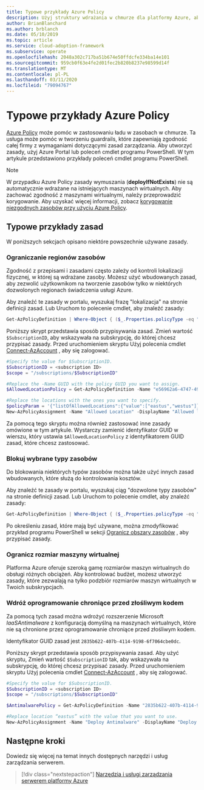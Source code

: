 ```yaml
---
title: Typowe przykłady Azure Policy
description: Użyj struktury wdrażania w chmurze dla platformy Azure, aby zapewnić zgodność z wymaganiami dotyczącymi zasad, tworząc zasady za pomocą poleceń cmdlet programu PowerShell.
author: BrianBlanchard
ms.author: brblanch
ms.date: 05/10/2019
ms.topic: article
ms.service: cloud-adoption-framework
ms.subservice: operate
ms.openlocfilehash: 2048a302c717ba51b674e50ffdcfe334ba14e101
ms.sourcegitcommit: 959cb0f63e4fe2d01fec2b820b8237e98599d14f
ms.translationtype: MT
ms.contentlocale: pl-PL
ms.lasthandoff: 03/11/2020
ms.locfileid: "79094767"
---
```

# <a name="common-azure-policy-examples"></a>Typowe przykłady Azure Policy

[Azure Policy](https://docs.microsoft.com/azure/governance/policy/overview) może pomóc w zastosowaniu ładu w zasobach w chmurze. Ta usługa może pomóc w tworzeniu guardrails, które zapewniają zgodność całej firmy z wymaganiami dotyczącymi zasad zarządzania. Aby utworzyć zasady, użyj Azure Portal lub poleceń cmdlet programu PowerShell. W tym artykule przedstawiono przykłady poleceń cmdlet programu PowerShell.

> [!NOTE]
> W przypadku Azure Policy zasady wymuszania (**deployIfNotExists**) nie są automatycznie wdrażane na istniejących maszynach wirtualnych. Aby zachować zgodność z maszynami wirtualnymi, należy przeprowadzić korygowanie. Aby uzyskać więcej informacji, zobacz [korygowanie niezgodnych zasobów przy użyciu Azure Policy](https://docs.microsoft.com/azure/governance/policy/how-to/remediate-resources).

## <a name="common-policy-examples"></a>Typowe przykłady zasad

W poniższych sekcjach opisano niektóre powszechnie używane zasady.

### <a name="restrict-resource-regions"></a>Ograniczanie regionów zasobów

Zgodność z przepisami i zasadami często zależy od kontroli lokalizacji fizycznej, w której są wdrażane zasoby. Możesz użyć wbudowanych zasad, aby zezwolić użytkownikom na tworzenie zasobów tylko w niektórych dozwolonych regionach świadczenia usługi Azure.

Aby znaleźć te zasady w portalu, wyszukaj frazę "lokalizacja" na stronie definicji zasad. Lub Uruchom to polecenie cmdlet, aby znaleźć zasady:

```powershell
Get-AzPolicyDefinition | Where-Object { ($_.Properties.policyType -eq "BuiltIn") -and ($_.Properties.displayName -like "*location*") }
```

Poniższy skrypt przedstawia sposób przypisywania zasad. Zmień wartość `$SubscriptionID`, aby wskazywała na subskrypcję, do której chcesz przypisać zasady. Przed uruchomieniem skryptu Użyj polecenia cmdlet [Connect-AzAccount](https://docs.microsoft.com/powershell/module/az.accounts/connect-azaccount?view=azps-2.1.0) , aby się zalogować.

```powershell
#Specify the value for $SubscriptionID.
$SubscriptionID = <subscription ID>
$scope = "/subscriptions/$SubscriptionID"

#Replace the -Name GUID with the policy GUID you want to assign.
$AllowedLocationPolicy = Get-AzPolicyDefinition -Name "e56962a6-4747-49cd-b67b-bf8b01975c4c"

#Replace the locations with the ones you want to specify.
$policyParam = '{"listOfAllowedLocations":{"value":["eastus","westus"]}}'
New-AzPolicyAssignment -Name "Allowed Location" -DisplayName "Allowed locations for resource creation" -Scope $scope -PolicyDefinition $AllowedLocationPolicy -Location eastus -PolicyParameter $policyparam
```

Za pomocą tego skryptu można również zastosować inne zasady omówione w tym artykule. Wystarczy zamienić identyfikator GUID w wierszu, który ustawia `$AllowedLocationPolicy` z identyfikatorem GUID zasad, które chcesz zastosować.

### <a name="block-certain-resource-types"></a>Blokuj wybrane typy zasobów

Do blokowania niektórych typów zasobów można także użyć innych zasad wbudowanych, które służą do kontrolowania kosztów.

Aby znaleźć te zasady w portalu, wyszukaj ciąg "dozwolone typy zasobów" na stronie definicji zasad. Lub Uruchom to polecenie cmdlet, aby znaleźć zasady:

```powershell
Get-AzPolicyDefinition | Where-Object { ($_.Properties.policyType -eq "BuiltIn") -and ($_.Properties.displayName -like "*allowed resource types") }
```

Po określeniu zasad, które mają być używane, można zmodyfikować przykład programu PowerShell w sekcji [Ogranicz obszary zasobów](#restrict-resource-regions) , aby przypisać zasady.

### <a name="restrict-vm-size"></a>Ogranicz rozmiar maszyny wirtualnej

Platforma Azure oferuje szeroką gamę rozmiarów maszyn wirtualnych do obsługi różnych obciążeń. Aby kontrolować budżet, możesz utworzyć zasady, które zezwalają na tylko podzbiór rozmiarów maszyn wirtualnych w Twoich subskrypcjach.

### <a name="deploy-antimalware"></a>Wdróż oprogramowanie chroniące przed złośliwym kodem

Za pomocą tych zasad można wdrożyć rozszerzenie Microsoft *IaaSAntimalware* z konfiguracją domyślną na maszynach wirtualnych, które nie są chronione przez oprogramowanie chroniące przed złośliwym kodem.

Identyfikator GUID zasad jest `2835b622-407b-4114-9198-6f7064cbe0dc`.

Poniższy skrypt przedstawia sposób przypisywania zasad. Aby użyć skryptu, Zmień wartość `$SubscriptionID` tak, aby wskazywała na subskrypcję, do której chcesz przypisać zasady. Przed uruchomieniem skryptu Użyj polecenia cmdlet [Connect-AzAccount](https://docs.microsoft.com/powershell/module/az.accounts/connect-azaccount?view=azps-2.1.0) , aby się zalogować.

```powershell
#Specify the value for $SubscriptionID.
$SubscriptionID = <subscription ID>
$scope = "/subscriptions/$SubscriptionID"

$AntimalwarePolicy = Get-AzPolicyDefinition -Name "2835b622-407b-4114-9198-6f7064cbe0dc"

#Replace location “eastus” with the value that you want to use.
New-AzPolicyAssignment -Name "Deploy Antimalware" -DisplayName "Deploy default Microsoft IaaSAntimalware extension for Windows Server" -Scope $scope -PolicyDefinition $AntimalwarePolicy -Location eastus –AssignIdentity

```

## <a name="next-steps"></a>Następne kroki

Dowiedz się więcej na temat innych dostępnych narzędzi i usług zarządzania serwerem.

> [!div class="nextstepaction"]
> [Narzędzia i usługi zarządzania serwerem platformy Azure](./tools-services.md)
